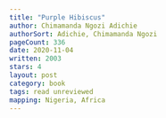 ```yaml
---
title: "Purple Hibiscus"
author: Chimamanda Ngozi Adichie
authorSort: Adichie, Chimamanda Ngozi
pageCount: 336
date: 2020-11-04
written: 2003
stars: 4
layout: post
category: book
tags: read unreviewed
mapping: Nigeria, Africa
---
```

